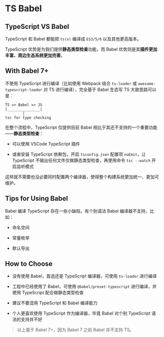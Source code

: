 # TS Babel

## TypeScript VS Babel

TypeScript 和 Babel 都能把 `ts(x)` 编译成 `ES3/5/6` 以及其他更高版本。

TypeScript 优势是为我们提供**静态类型检查**功能，而 Babel 优势则是其**插件更加丰富、周边生态系统更加完善**。

## With Babel 7+

不使用 TypeScript 进行编译（比如使用 Webpack 结合 `ts-loader` 或 `awesome-typescript-loader` 对 TS 进行编译），完全基于 Babel 生态写 TS 大致思路可以是：

```text
TS => Babel => JS
|_______________|
        |
tsc for type checking
```

在整个流程中，TypeScript 仅提供目前 Babel 相比于其还不支持的一个重要功能——**静态类型检查**：

- 可以使用 VSCode TypeScript 插件

- 或者安装 TypeScript 依赖包，开启 `tsconfig.json` 配置项 `noEmit`，让 TypeScript 不输出任何文件仅做静态类型检查，再使用命令 `tsc --watch` 开启监听模式

这样就不需要也没必要同时配置两个编译器，使得整个构建系统更加统一、更加可维护。

## Tips for Using Babel

Babel 编译 TypeScript 存在一些小缺陷，有个别语法 Babel 编译器不支持，比如：

- 命名空间

- 常量枚举

- 默认导出

## How to Choose

- 没有使用 Babel，首选还是 TypeScript 编译器，可使用 `ts-loader` 进行编译

- 工程中已经使用了 Babel，可使用 `@babel/preset-typescript` 进行编译，并使用 TypeScript 配合做静态类型检查

- 建议不要混用 TypeScript 和 Babel 编译能力

- 个人更喜欢使用 TypeScript 作为编译器，毕竟 Babel 对个别 TypeScript 语法的支持并不好

> 以上基于 Babel 7+，因为 Babel 7 之前 Babel 并不支持 TS。
